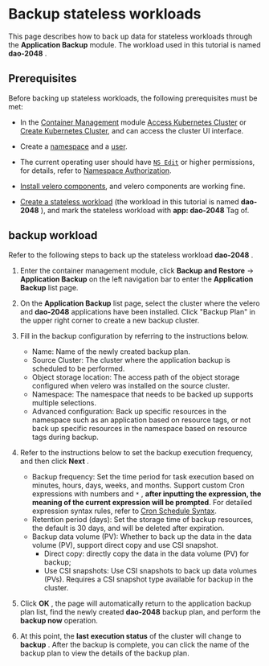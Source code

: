 # Backup stateless workloads

This page describes how to back up data for stateless workloads through the __Application Backup__ module. The workload used in this tutorial is named __dao-2048__ .

## Prerequisites

Before backing up stateless workloads, the following prerequisites must be met:

- In the [Container Management](../../intro/index.md) module [Access Kubernetes Cluster](../clusters/integrate-cluster.md) or [Create Kubernetes Cluster](../clusters/create-cluster.md), and can access the cluster UI interface.

- Create a [namespace](../namespaces/createns.md) and a [user](../../../ghippo/user-guide/access-control/user.md).

- The current operating user should have [`NS Edit`](../permissions/permission-brief.md#ns-edit) or higher permissions, for details, refer to [Namespace Authorization](../namespaces/createns.md).

- [Install velero components](install-velero.md), and velero components are working fine.

- [Create a stateless workload](../workloads/create-deployment.md) (the workload in this tutorial is named __dao-2048__ ), and mark the stateless workload with __app: dao-2048__ Tag of.

## backup workload

Refer to the following steps to back up the stateless workload __dao-2048__ .

1. Enter the container management module, click __Backup and Restore__ -> __Application Backup__ on the left navigation bar to enter the __Application Backup__ list page.

    

2. On the __Application Backup__ list page, select the cluster where the velero and __dao-2048__ applications have been installed. Click "Backup Plan" in the upper right corner to create a new backup cluster.

    

3. Fill in the backup configuration by referring to the instructions below.

    - Name: Name of the newly created backup plan.
    - Source Cluster: The cluster where the application backup is scheduled to be performed.
    - Object storage location: The access path of the object storage configured when velero was installed on the source cluster.
    - Namespace: The namespace that needs to be backed up supports multiple selections.
    - Advanced configuration: Back up specific resources in the namespace such as an application based on resource tags, or not back up specific resources in the namespace based on resource tags during backup.

        

4. Refer to the instructions below to set the backup execution frequency, and then click __Next__ .

    - Backup frequency: Set the time period for task execution based on minutes, hours, days, weeks, and months. Support custom Cron expressions with numbers and `*` , **after inputting the expression, the meaning of the current expression will be prompted**. For detailed expression syntax rules, refer to [Cron Schedule Syntax](https://kubernetes.io/docs/concepts/workloads/controllers/cron-jobs/#cron-schedule-syntax).
    - Retention period (days): Set the storage time of backup resources, the default is 30 days, and will be deleted after expiration.
    - Backup data volume (PV): Whether to back up the data in the data volume (PV), support direct copy and use CSI snapshot.
        - Direct copy: directly copy the data in the data volume (PV) for backup;
        - Use CSI snapshots: Use CSI snapshots to back up data volumes (PVs). Requires a CSI snapshot type available for backup in the cluster.

            

5. Click __OK__ , the page will automatically return to the application backup plan list, find the newly created __dao-2048__ backup plan, and perform the __backup now__ operation.

    

6. At this point, the __last execution status__ of the cluster will change to __backup__ . After the backup is complete, you can click the name of the backup plan to view the details of the backup plan.

    